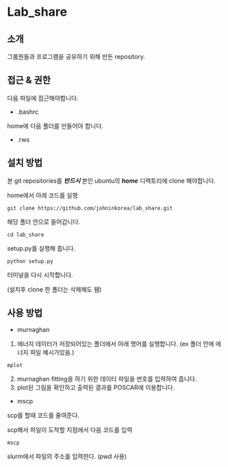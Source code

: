 # Lab_share

## 소개

그룹원들과 프로그램을 공유하기 위해 만든 repository.


## 접근 & 권한
  다음 파일에 접근해야합니다.
* .bashrc

home에 다음 폴더를 만들어야 합니다.
* .rws


## 설치 방법
본 git repositories를 ***반드시*** 본인 ubuntu의 ***home*** 디렉토리에 clone 해야합니다.

home에서 아래 코드를 실행
```
git clone https://github.com/johninkorea/lab_share.git
```
해당 폴더 안으로 들어갑니다.
```
cd lab_share
```
setup.py를 실행해 줍니다.
```
python setup.py
```
터미널을 다시 시작합니다.

(설치후 clone 한 폴더는 삭제해도 됌)


## 사용 방법
* murnaghan
1. 에너지 데이터가 저장되어있는 폴더에서 아래 명어를 실행합니다.
  (ex 폴더 안에 에너지 파일 예시가있음.)
```
mplot
```
2. murnaghan fitting을 하기 위한 데이터 파일을 번호를 입력하여 줍니다.
3. plot된 그림을 확인하고 출력된 결과를 POSCAR에 이용합니다.


* mscp

scp를 할때 코드를 줄여준다.

scp해서 파일이 도착할 지점에서 다음 코드를 입력
```
mscp
```
slurm에서 파일의 주소를 입력한다. (pwd 사용)


